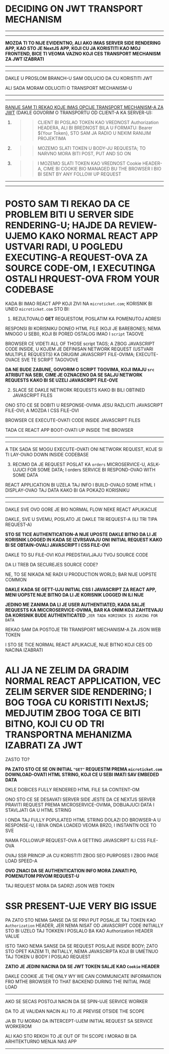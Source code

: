# DECIDING ON JWT TRANSPORT MECHANISM

***
***

**MOZDA TI TO NIJE EVIDENTNO, ALI AKO IMAS SERVER SIDE RENDERING APP, KAO STO JE NextJS APP, KOJI CU JA KORISTITI KAO MOJ FRONTEND, BICE TI VEOMA VAZNO KOJI CES TRANSPORT MECHANISM ZA JWT IZABRATI**

***
***

DAKLE U PROSLOM BRANCH-U SAM ODLUCIO DA CU KORISTITI JWT

ALI SADA MORAM ODLUCITI O TRANSPORT MECHANISM-U

***
***

[RANIJE SAM TI REKAO KOJE IMAS OPCIJE TRANSPORT MECHANISM-A ZA JWT](https://github.com/Rade58/microticket/tree/2_AUTHENTICATION_STRATEGIES_n_OPTIONS#jwt) (DAKLE GOVORIM O TRANSPORTU OD CLIENT-A KA SERVER-U):

1. >> CLIENT BI POSLAO TOKEN KAO VREDNOST Authorization HEADERA, ALI BI BREDNOST BILA U FORMATU: Bearer ${Your Token}, STO SAM JA RADIO U NEKIM RANIJIM PROJEKTIMA

2. >> MOZEMO SLATI TOKEN U BODY-JU REQUESTA; TO NARVNO MORA BITI POST, PUT AND SO ON

3. >> I MOZEMO SLATI TOKEN KAO VREDNOST Cookie HEADER-A, CIME BI COOKIE BIO MANAGED BU THE BROWSER I BIO BI SENT BY ANY FOLLOW UP REQUEST

***
***

# POSTO SAM TI REKAO DA CE PROBLEM BITI U SERVER SIDE RENDERING-U; HAJDE DA REVIEW-UJEMO KAKO NORMAL REACT APP USTVARI RADI, U POGLEDU EXECUTING-A REQUEST-OVA ZA SOURCE CODE-OM, I EXECUTINGA OSTALI HRQUEST-OVA FROM YOUR CODEBASE

KADA BI IMAO REACT APP KOJI ZIVI NA `microticket.com`; KORISNIK BI UNEO `microticket.com` STO BI: 

1. REZULTOVALO **GET** REQUESTOM, POSLATIM KA POMENUTOJ ADRESI

RESPONSI BI KORISNIKU DONEO HTML FILE (KOJI JE BAREBONES; NEMA MNOGO U SEBI), KOJI BI PORED OSTALOG IMAO I `script` TAGOVE

BROWSER CE VIDETI ALL OF THOSE script TAGS; A ZBOG JAVASCRIPT CODE INSIDE, U KOJEM JE DEFINISAN NETWORK REQUEST (USTVARI MULTIPLE REQUESTS) KA DRUGIM JAVASCRIPT FILE-OVIMA; EXECUTE-OVACE SVE TE SCRIPT TAGOVOVE

**DA NE BUDE ZABUNE, GOVORIM O SCRIPT TGOVIMA, KOJI IMAJU `src` ATRIBUT NA SEBI, CIME JE OZNACENO DA SE SALJU NETWORK REQUESTS KAKO BI SE UZELI JAVASCRIPT FILE-OVE**

2. SLACE SE DAKLE NETWORK REQUESTS KAKO BI BILI OBTINED JAVASCRIPT FILES

ONO STO CE SE DOBITI U RESPONSE-OVIMA JESU RAZLICITI JAVASCRIPT FILE-OVI; A MOZDA I CSS FILE-OVI

BROWSER CE EXECUTE-OVATI CODE INSIDE JAVASCRIPT FILES

TADA CE REACT APP BOOT-OVATI UP INSIDE THE BROWSER

***
***

A TEK SADA SE MOGU EXECUTE-OVATI ONI NETWORK REQUEST, KOJE SI TI LAY-OVAO DOWN INSIDE CODEBASE

3. RECIMO DA JE REQUEST POSLAT KA `orders` MICROSERVICE-U, ASLK-UJUCI FOR SOME DATA; I orders SERVICE BI RESPOND-OVAO WITH SOME DATA

REACT APPLICATION BI UZELA TAJ INFO I BUILD-OVALO SOME HTML I DISPLAY-OVAO TAJ DATA KAKO BI GA POKAZO KORISNIKU

***
***

DAKLE SVE OVO GORE JE BIO NORMAL FLOW NEKE REACT APLIKACIJE 

DAKLE, SVE U SVEMU, POSLATO JE DAKLE TRI REQUEST-A (ILI TRI TIPA REQUEST-A)

**STO SE TICE AUTHENTICATION-A NIJE UPOSTE DAKLE BITNO DA LI JE KORISNIK LOGGED IN KADA SE IZVRSAVAJU ONI INITIAL REQUEST KAKO BI SE OBTAIN-OVALI JAVASCRIPT I CSS FILE-OVI**

DAKLE TO SU FILE-OVI KOJI PREDSTAVLJAJU TVOJ SOURCE CODE

DA LI TREB DA SECUREJES SOURCE CODE?

NE, TO SE NIKADA NE RADI U PRODUCTION WORLD; BAR NIJE UOPSTE COMMON

**DAKLE KADA SE GETT-UJU INITIAL CSS I JAVASCRIPT ZA REACT APP, MENI UOPSTE NIJE BITNO DA LI JE KORISNIK LOGGED IN ILI NIJE**

**JEDINO ME ZANIMA DA LI JE USER AUTHENTIATED, KADA SALJE REQUESTS KA MICCROSERVICE-OVIMA, BAR KA ONIM KOJI ZAHTEVAJU DA KORISNIK BUDE AUTHENTICATED** ,`JER TADA KORISNIK IS ASKING FOR DATA`

REKAO SAM DA POSTOJE TRI TRANSPORT MECHANISM-A ZA JSON WEB TOKEN

I STO SE TICE NORMAL REACT APLIKACIJE, NIJE BITNO KOJI CES OD NACINA IZABRATI

# ALI JA NE ZELIM DA GRADIM NORMAL REACT APPLICATION, VEC ZELIM SERVER SIDE RENDERING; I BOG TOGA CU KORISTITI NextJS; MEDJUTIM ZBOG TOGA CE BITI BITNO, KOJI CU OD TRI TRANSPORTNA MEHANIZMA IZABRATI ZA JWT

ZASTO TO?

**PA ZATO STO CE SE ON INITIAL `"GET"` REQUESTM PREMA `microticket.com` DOWNLOAD-OVATI HTML STRING, KOJI CE U SEBI IMATI SAV EMBEDED DATA**

DKLE DOBICES FULLY RENDERED HTML FILE SA CONTENT-OM

ONO STO CE SE DESAVATI SERVER SIDE JESTE DA CE NEXTJS SERVER PRAVITI REQUEST PREMA MICROSERVICE-OVIMA, DOBIJAJUCI DATA I STAVLJATI GA U HTML STRING

I ONDA TAJ FULLY POPULATED HTML STRING DOLAZI DO BROWSER-A U RESPONSE-U, I BIVA ONDA LOADED VEOMA BRZO, I INSTANTN OCE TO SVE

NAMA FOLLOWUP REQUEST-OVA A GETTING JAVASCRIPT ILI CSS FILE-OVA

OVAJ SSR PRINCIP JA CU KORISTITI ZBOG SEO PURPOSES I ZBOG PAGE LOAD SPEED-A

**OVO ZNACI DA SE AUTHENTICATION INFO MORA ZANATI PO, POMENUTOM PRVOM REQUEST-U**

TAJ REQUEST MORA DA SADRZI JSON WEB TOKEN

# SSR PRESENT-UJE VERY BIG ISSUE

PA ZATO STO NEMA SANSE DA SE PRVI PUT POSALJE TAJ TOKEN KAO `Authorization` HEADER, JER NEMA NISAT OD JAVASCRIPT CODE INITIALLY STO BI UZELO TAJ TOKKEN I POSLALO BA KAO Authorization HEADER VALUE

ISTO TAKO NEMA SANSE DA SE REQUEST POSLAJE INSIDE BODY; ZATO STO OPET KAZEM TI, INITIALLY, NEMA JAVASCRIPTA KOJI BI UMETNUO TAJ TOKEN U BODY I POSLAO REQUEST

**ZATIO JE JEDINI NACINA DA SE JWT TOKEN SALJE KAO `Cookie` HEADER**

DAKLE COOKIE JE THE ONLY WY WE CAN COMMUNICATE INFORMATION FRO MTHE BROWSER TO THAT BACKEND DURING THE INITIAL PAGE LOAD

***

AKO SE SECAS POSTOJI NACIN DA SE SPIN-UJE SERVICE WORKER

DA TO JE VALIDAN NACIN ALI TO JE PREVISE OTSIDE THE SCOPE

JA BI TU MORAO DA INTERCEPT-UJEM INITIAL REQUEST SA SERVICE WORKEROM

ALI KAO STO REKOH TO JE OUT OF TH SCOPE I MORAO BI DA ARHITEKTURNO MENJA NAS APP

***
